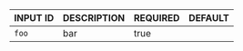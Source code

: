 | INPUT ID | DESCRIPTION | REQUIRED | DEFAULT |
|----------|-------------|----------|---------|
| `foo`    | bar         | true     |         |
